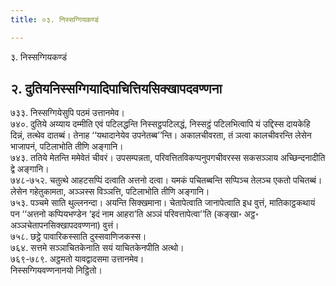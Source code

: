 ```yaml
---
title: ०३. निस्सग्गियकण्डं

---
```

३. निस्सग्गियकण्डं  


## २. दुतियनिस्सग्गियादिपाचित्तियसिक्खापदवण्णना

७३३. निस्सग्गियेसुपि पठमं उत्तानमेव।  
७४०. दुतिये अय्याय दम्मीति एवं पटिलद्धन्ति निस्सट्ठपटिलद्धं, निस्सट्ठं पटिलभित्वापि यं उद्दिस्स दायकेहि दिन्नं, तत्थेव दातब्बं। तेनाह ‘‘यथादानेयेव उपनेतब्ब’’न्ति। अकालचीवरता, तं ञत्वा कालचीवरन्ति लेसेन भाजापनं, पटिलाभोति तीणि अङ्गानि।  
७४३. ततिये मेतन्ति ममेवेतं चीवरं। उपसम्पन्नता, परिवत्तितविकप्पनुपगचीवरस्स सकसञ्ञाय अच्छिन्दनादीति द्वे अङ्गानि।  
७४८-७५२. चतुत्थे आहटसप्पिं दत्वाति अत्तनो दत्वा। यमकं पचितब्बन्ति सप्पिञ्च तेलञ्च एकतो पचितब्बं। लेसेन गहेतुकामता, अञ्ञस्स विञ्ञत्ति, पटिलाभोति तीणि अङ्गानि।  
७५३. पञ्चमे साति थुल्लनन्दा। अयन्ति सिक्खमाना। चेतापेत्वाति जानापेत्वाति इध वुत्तं, मातिकाट्ठकथायं पन ‘‘अत्तनो कप्पियभण्डेन ‘इदं नाम आहरा’ति अञ्ञं परिवत्तापेत्वा’’ति (कङ्खा॰ अट्ठ॰ अञ्ञचेतापनसिक्खापदवण्णना) वुत्तं।  
७५८. छट्ठे पावारिकस्साति दुस्सवाणिजकस्स।  
७६४. सत्तमे सञ्ञाचितकेनाति सयं याचितकेनपीति अत्थो।  
७६९-७८९. अट्ठमतो यावद्वादसमा उत्तानमेव।  
निस्सग्गियवण्णनानयो निट्ठितो।  
